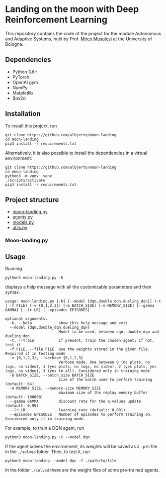 # Landing on the moon with Deep Reinforcement Learning #
This repository contains the code of the project for the module Autonomous and Adaptive Systems,
held by Prof. [Mirco Musolesi](https://www.mircomusolesi.org/) at the University of Bologna.

## Dependencies ##

- Python 3.6+
- PyTorch
- OpenAI gym
- NumPy 
- Matplotlib
- Box2d

## Installation ##
To install this project, run 
```
git clone https://github.com/albjerto/moon-landing
cd moon-landing
pip3 install -r requirements.txt
```

Alternatively, it is also possible to install the dependencies in a virtual environment:
```
git clone https://github.com/albjerto/moon-landing
cd moon-landing
python3 -m venv .venv
./Scripts/activate
pip3 install -r requirements.txt 
```

## Project structure ##
- [moon-landing.py](#moon-landingpy)
- [agents.py](#agents)
- [models.py](#models)
- [utils.py](#utils)

### Moon-landing.py ###

## Usage ##
Running
```
python3 moon-landing.py -h
```
displays a help message with all the customizable parameters and their syntax. 
```
usage: moon-landing.py [-h] [--model {dqn,double_dqn,dueling_dqn}] (-t | -f FILE) [-v {0,1,2,3}] [-b BATCH_SIZE] [-m MEMORY_SIZE] [--gamma GAMMA] [--lr LR] [--episodes EPISODES]

optional arguments:
  -h, --help            show this help message and exit
  --model {dqn,double_dqn,dueling_dqn}
                        Model to be used, between dqn, double_dqn and dueling_dqn
  -t, --train           if present, train the chosen agent; if not, test it
  -f FILE, --file FILE  use the weights stored in the given file. Required if in testing mode
  -v {0,1,2,3}, --verbose {0,1,2,3}
                        Verbose mode. One between 0 (no plots, no logs, no video), 1 (yes plots, no logs, no video), 2 (yes plots, yes logs, no video), 3 (yes to all). Considered only in training mode
  -b BATCH_SIZE, --batch_size BATCH_SIZE
                        size of the batch used to perform training (default: 64)
  -m MEMORY_SIZE, --memory-size MEMORY_SIZE
                        maximum size of the replay memory buffer (default: 100000)
  --gamma GAMMA         discount rate for the q-values update (default: 0.99)
  --lr LR               learning rate (default: 0.001)
  --episodes EPISODES   Number of episodes to perform training on. Considered only if in training mode.
```

For example, to train a DQN agent, run
```
python3 moon-landing.py -t --model dqn
```
If the agent solves the environment, its weights will be saved as a `.pth` file in the `./solved` folder.
Then, to test it, run
```
python3 moon-landing --model dqn -f ./path/to/file
```
In the folder `./solved` there are the weight files of some pre-trained agents.
